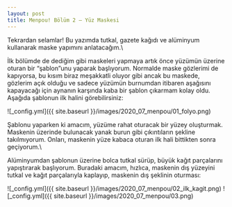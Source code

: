 ```yaml
---
layout: post
title: Menpou! Bölüm 2 – Yüz Maskesi
---
```


Tekrardan selamlar! Bu yazımda tutkal, gazete kağıdı ve alüminyum kullanarak maske yapımını anlatacağım.\

İlk bölümde de dediğim gibi maskeleri yapmaya artık önce yüzümün üzerine oturan bir “şablon”unu yaparak başlıyorum. Normalde maske gözlerimi de kapıyorsa, bu kısım biraz meşakkatli oluyor gibi ancak bu maskede, gözlerim açık olduğu ve sadece yüzümün burnumdan itibaren aşağısını kapayacağı için aynanın karşında kaba bir şablon çıkarmam kolay oldu. Aşağıda şablonun ilk halini görebilirsiniz:

![_config.yml]({{ site.baseurl }}/images/2020_07_menpou/01_folyo.png)

Şablonu yaparken ki amacım, yüzüme rahat oturacak bir yüzey oluşturmak. Maskenin üzerinde bulunacak yanak burun gibi çıkıntıların şekline takılmıyorum. Onları, maskenin yüze kabaca oturan ilk hali bittikten sonra geçiyorum.\

Alüminyumdan şablonun üzerine bolca tutkal sürüp, büyük kağıt parçalarını yapıştırarak başlıyorum. Buradaki amacım, hızlıca, maskenin dış yüzeyini tutkal ve kağıt parçalarıyla kaplayıp, maskenin dış şeklinin oturması:

![_config.yml]({{ site.baseurl }}/images/2020_07_menpou/02_ilk_kagit.png)
![_config.yml]({{ site.baseurl }}/images/2020_07_menpou/03.png)

